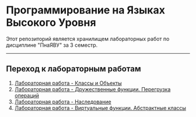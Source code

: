 # Программирование на Языках Высокого Уровня

Этот репозиторий является хранилищем лабораторных работ по дисциплине "ПнаЯВУ" за 3 семестр.

---

## Переход к лабораторным работам

1. [Лабораторная работа - Классы и Объекты](https://github.com/slzz0/LABS/tree/main/1lab)
2. [Лабораторная работа - Дружественные функции. Перегрузка операций](https://github.com/slzz0/LABS/tree/main/2lab)  
3. [Лабораторная работа - Наследование](https://github.com/slzz0/LABS/tree/main/3lab)
4. [Лабораторная работа - Виртуальные функции. Абстрактные классы](https://github.com/slzz0/LABS/tree/main/4lab)